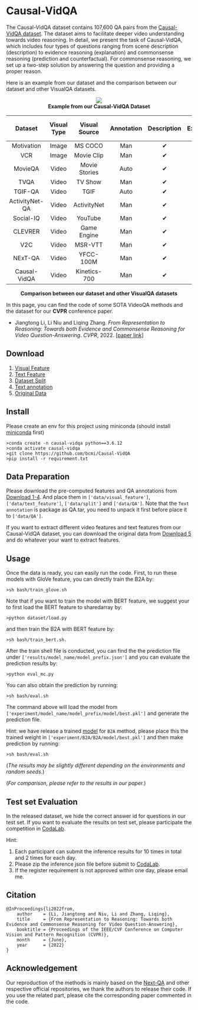 # Causal-VidQA

The Causal-VidQA dataset contains 107,600 QA pairs from the [Causal-VidQA dataset](https://arxiv.org/pdf/2205.14895.pdf). The dataset aims to facilitate deeper video understanding towards video reasoning. In detail, we present the task of Causal-VidQA, which includes four types of questions ranging from scene description (description) to evidence reasoning (explanation) and commonsense reasoning (prediction and counterfactual). For commonsense reasoning, we set up a two-step solution by answering the question and providing a proper reason.

Here is an example from our dataset and the comparison between our dataset and other VisualQA datasets.

<div align=center ><img src="./fig/example.png"/></div>
<div align=center ><strong>Example from our Causal-VidQA Dataset</strong></div>

|     Dataset    | Visual Type | Visual Source | Annotation | Description | Explanation | Prediction | Counterfactual | \#Video/Image |   \#QA  | Video Length (s) |
|:--------------:|:-----------:|:-------------:|:----------:|:-----------:|:-----------:|:----------:|:--------------:|:-------------:|:-------:|:----------------:|
|   Motivation   |    Image    |    MS COCO    |     Man    |  &#10004; |  &#10004; | &#10004; |    $\times$    |     10,191    |    -    |         -        |
|       VCR      |    Image    |   Movie Clip  |     Man    |  &#10004; |  &#10004; | &#10004; |    $\times$    |    110,000    | 290,000 |         -        |
|     MovieQA    |    Video    | Movie Stories |    Auto    |  &#10004; |  &#10004; |  $\times$  |    $\times$    |      548      |  21,406 |        200       |
|      TVQA      |    Video    |    TV Show    |     Man    |  &#10004; |  &#10004; |  $\times$  |    $\times$    |     21,793    | 152,545 |        76        |
|     TGIF-QA    |    Video    |      TGIF     |    Auto    |  &#10004; |   $\times$  |  $\times$  |    $\times$    |     71,741    | 165,165 |         3        |
| ActivityNet-QA |    Video    |  ActivityNet  |     Man    |  &#10004; |  &#10004; |  $\times$  |    $\times$    |     5,800     |  58,000 |        180       |
|    Social-IQ   |    Video    |    YouTube    |     Man    |  &#10004; |  &#10004; |  $\times$  |    $\times$    |     1,250     |  7,500  |        60        |
|     CLEVRER    |    Video    |  Game Engine  |     Man    |  &#10004; |  &#10004; | &#10004; |   &#10004;   |     20,000    | 305,280 |         5        |
|       V2C      |    Video    |    MSR-VTT    |     Man    |  &#10004; |  &#10004; |  $\times$  |    $\times$    |     10,000    | 115,312 |        30        |
|     NExT-QA    |    Video    |   YFCC-100M   |     Man    |  &#10004; |  &#10004; |  $\times$  |    $\times$    |     5,440     |  52,044 |        44        |
|  Causal-VidQA  |    Video    |  Kinetics-700 |     Man    |  &#10004; |  &#10004; | &#10004; |   &#10004;   |     26,900    | 107,600 |         9        |

<div align=center ><strong>Comparison between our dataset and other VisualQA datasets</strong></div>

In this page, you can find the code of some SOTA VideoQA methods and the dataset for our **CVPR** conference paper.

* Jiangtong Li, Li Niu and Liqing Zhang. *From Representation to Reasoning: Towards both Evidence and Commonsense Reasoning for Video Question-Answering*. *CVPR*, 2022. [[paper link]](https://arxiv.org/pdf/2205.14895.pdf)

## Download
1. [Visual Feature](https://cloud.bcmi.sjtu.edu.cn/sharing/ZI1F0Hfd0)
2. [Text Feature](https://cloud.bcmi.sjtu.edu.cn/sharing/NeiJfafJq)
3. [Dataset Split](https://cloud.bcmi.sjtu.edu.cn/sharing/6kEtHMarE)
4. [Text annotation](https://cloud.bcmi.sjtu.edu.cn/sharing/aszEJs8VX)
5. [Original Data](https://cloud.bcmi.sjtu.edu.cn/sharing/FYDmyDwff)

## Install
Please create an env for this project using miniconda (should install [miniconda](https://docs.conda.io/en/latest/miniconda.html) first)
```
>conda create -n causal-vidqa python==3.6.12
>conda activate causal-vidqa
>git clone https://github.com/bcmi/Causal-VidQA
>pip install -r requirement.txt 
```

## Data Preparation
Please download the pre-computed features and QA annotations from [Download 1-4](##Download).
And place them in ```['data/visual_feature']```, ```['data/text_feature']```, ```['data/split']``` and ```['data/QA']```. Note that the ```Text annotation``` is package as QA.tar, you need to unpack it first before place it to ```['data/QA']```.

If you want to extract different video features and text features from our Causal-VidQA dataset, you can download the original data from [Download 5](##Download) and do whatever your want to extract features.

## Usage
Once the data is ready, you can easily run the code. First, to run these models with GloVe feature, you can directly train the B2A by:
```
>sh bash/train_glove.sh
```
Note that if you want to train the model with BERT feature, we suggest your to first load the BERT feature to sharedarray by:
```
>python dataset/load.py
```
and then train the B2A with BERT feature by:
```
>sh bash/train_bert.sh.
```
After the train shell file is conducted, you can find the the prediction file under ```['results/model_name/model_prefix.json']``` and you can evaluate the prediction results by:
```
>python eval_mc.py
```
You can also obtain the prediction by running:
```
>sh bash/eval.sh
```
The command above will load the model from  ```['experiment/model_name/model_prefix/model/best.pkl']``` and generate the prediction file.

Hint: we have release a trained [model](https://cloud.bcmi.sjtu.edu.cn/sharing/c5IKQVMrM) for ```B2A``` method, please place this the trained weight in ```['experiment/B2A/B2A/model/best.pkl']``` and then make prediction by running: 
```
>sh bash/eval.sh
```

(*The results may be slightly different depending on the environments and random seeds.*)

(*For comparison, please refer to the results in our paper.*)

## Test set Evaluation

In the released dataset, we hide the correct answer id for questions in our test set. 
If you want to evaluate the results on test set, please participate the competition in [CodaLab](https://codalab.lisn.upsaclay.fr/competitions/6269).

Hint: 
1. Each participant can submit the inference results for 10 times in total and 2 times for each day.
2. Please zip the inference json file before submit to [CodaLab](https://codalab.lisn.upsaclay.fr/competitions/6269).
3. If the register requirement is not approved within one day, please email me.

## Citation
```
@InProceedings{li2022from,
    author    = {Li, Jiangtong and Niu, Li and Zhang, Liqing},
    title     = {From Representation to Reasoning: Towards both Evidence and Commonsense Reasoning for Video Question-Answering},
    booktitle = {Proceedings of the IEEE/CVF Conference on Computer Vision and Pattern Recognition (CVPR)},
    month     = {June},
    year      = {2022}
}
```
## Acknowledgement
Our reproduction of the methods is mainly based on the [Next-QA](https://github.com/doc-doc/NExT-QA) and other respective official repositories, we thank the authors to release their code. If you use the related part, please cite the corresponding paper commented in the code.